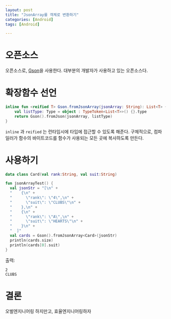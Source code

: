 ```yaml
---
layout: post
title: "JsonArray를 객체로 변환하기"
categories: [Android]
tags: [Android]

---
```


# 오픈소스

오픈소스로, [Gson](https://github.com/google/gson)을 사용한다. 대부분의 개발자가 사용하고 있는 오픈소스다.

# 확장함수 선언

```kotlin
inline fun <reified T> Gson.fromJsonArray(jsonArray: String): List<T> {
    val listType: Type = object : TypeToken<List<T>>() {}.type
    return Gson().fromJson(jsonArray, listType)
}
```

`inline` 과 `reified` 는 런타임시에 타입에 접근할 수 있도록 해준다. 구체적으로, 컴파일러가 함수의 바이트코드를 함수가 사용되는 모든 곳에 복사하도록 만든다.  

# 사용하기

```kotlin
data class Card(val rank:String, val suit:String)

fun jsonArrayTest() {
  val jsonStr = "[\n" +
  "    {\n" +
  "      \"rank\": \"4\",\n" +
  "      \"suit\": \"CLUBS\"\n" +
  "    },\n" +
  "    {\n" +
  "      \"rank\": \"A\",\n" +
  "      \"suit\": \"HEARTS\"\n" +
  "    }\n" +
  "  ]"
  val cards = Gson().fromJsonArray<Card>(jsonStr)
  println(cards.size)
  println(cards[0].suit)
}

```

출력:

```
2
CLUBS
```

# 결론

오벌엔지니어링 하지만고, 효율엔지니어링하자